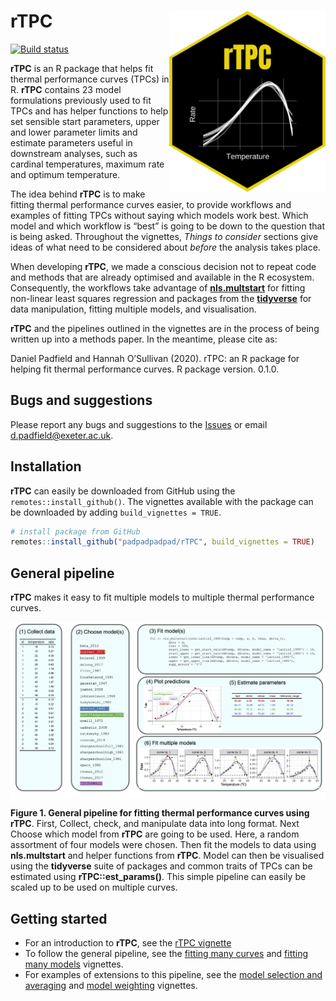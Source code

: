 
<!-- README.md is generated from README.Rmd. Please edit that file -->

# **rTPC** <img src="logo.png" width="250" align="right" />

<!-- badges: start -->

[![Build
status](https://travis-ci.org/padpadpadpad/rTPC.svg?branch=master)](https://travis-ci.org/padpadpadpad/rTPC)
<!-- badges: end -->

**rTPC** is an R package that helps fit thermal performance curves
(TPCs) in R. **rTPC** contains 23 model formulations previously used to
fit TPCs and has helper functions to help set sensible start parameters,
upper and lower parameter limits and estimate parameters useful in
downstream analyses, such as cardinal temperatures, maximum rate and
optimum temperature.

The idea behind **rTPC** is to make fitting thermal performance curves
easier, to provide workflows and examples of fitting TPCs without saying
which models work best. Which model and which workflow is “best” is
going to be down to the question that is being asked. Throughout the
vignettes, *Things to consider* sections give ideas of what need to be
considered about *before* the analysis takes place.

When developing **rTPC**, we made a conscious decision not to repeat
code and methods that are already optimised and available in the R
ecosystem. Consequently, the workflows take advantage of
[**nls.multstart**](https://github.com/padpadpadpad/nls.multstart) for
fitting non-linear least squares regression and packages from the
[**tidyverse**](https://www.tidyverse.org) for data manipulation,
fitting multiple models, and visualisation.

**rTPC** and the pipelines outlined in the vignettes are in the process
of being written up into a methods paper. In the meantime, please cite
as:

Daniel Padfield and Hannah O’Sullivan (2020). rTPC: an R package for
helping fit thermal performance curves. R package version. 0.1.0.

## Bugs and suggestions

Please report any bugs and suggestions to the
[Issues](https://github.com/padpadpadpad/rTPC/issues) or email
<d.padfield@exeter.ac.uk>.

## Installation

**rTPC** can easily be downloaded from GitHub using the
`remotes::install_github()`. The vignettes available with the package
can be downloaded by adding `build_vignettes = TRUE`.

``` r
# install package from GitHub
remotes::install_github("padpadpadpad/rTPC", build_vignettes = TRUE)
```

## General pipeline

**rTPC** makes it easy to fit multiple models to multiple thermal
performance curves.

<img src="man/figures/rTPC_pipeline.png" width="1000" align="center" />

**Figure 1. General pipeline for fitting thermal performance curves
using rTPC**. First, Collect, check, and manipulate data into long
format. Next Choose which model from **rTPC** are going to be used.
Here, a random assortment of four models were chosen. Then fit the
models to data using **nls.multstart** and helper functions from
**rTPC**. Model can then be visualised using the **tidyverse** suite of
packages and common traits of TPCs can be estimated using
**rTPC::est\_params()**. This simple pipeline can easily be scaled up to
be used on multiple curves.

## Getting started

  - For an introduction to **rTPC**, see the [rTPC
    vignette](https://padpadpadpad.github.io/rTPC/articles/rTPC.html)
  - To follow the general pipeline, see the [fitting many
    curves](https://padpadpadpad.github.io/rTPC/articles/fit_many_curves.html)
    and [fitting many
    models](https://padpadpadpad.github.io/rTPC/articles/fit_many_models.html)
    vignettes.
  - For examples of extensions to this pipeline, see the [model
    selection and
    averaging](https://padpadpadpad.github.io/rTPC/articles/model_averaging_selection.html)
    and [model
    weighting](https://padpadpadpad.github.io/rTPC/articles/model_weighting.html)
    vignettes.
